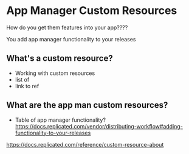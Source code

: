 # App Manager Custom Resources

How do you get them features into your app????


You add app manager functionality to your releases 

## What's a custom resource?

* Working with custom resources
* list of
* link to ref

## What are the app man custom resources? 

* Table of app manager functionality? https://docs.replicated.com/vendor/distributing-workflow#adding-functionality-to-your-releases 

https://docs.replicated.com/reference/custom-resource-about